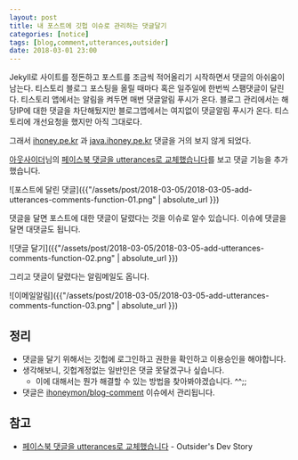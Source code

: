 ```yaml
---
layout: post
title: 내 포스트에 깃헙 이슈로 관리하는 댓글달기
categories: [notice]
tags: [blog,comment,utterances,outsider]
date: 2018-03-01 23:00
---
```


Jekyll로 사이트를 정돈하고 포스트를 조금씩 적어올리기 시작하면서 댓글의 아쉬움이 남는다. 티스토리 블로그 포스팅을 올릴 때마다 혹은 일주일에 한번씩 스팸댓글이 달린다. 티스토리 앱에서는 알림을 켜두면 매번 댓글알림 푸시가 온다. 블로그 관리에서는 해당IP에 대한 댓글을 차단해뒀지만 블로그앱에서는 여지없이 댓글알림 푸시가 온다. 티스토리에 개선요청을 했지만 아직 그대로다.

그래서 [ihoney.pe.kr](http://ihoney.pe.kr) 과 [java.ihoney.pe.kr](http://java.ihoney.pe.kr) 댓글을 거의 보지 않게 되었다.

[아웃사이더](https://blog.outsider.ne.kr)님의 [페이스북 댓글을 utterances로 교체했습니다](https://blog.outsider.ne.kr/1356)를 보고 댓글 기능을 추가했습니다.

![포스트에 달린 댓글]({{"/assets/post/2018-03-05/2018-03-05-add-utterances-comments-function-01.png" | absolute_url }})

댓글을 달면 포스트에 대한 댓글이 달렸다는 것을 이슈로 알수 있습니다. 이슈에 댓글을 달면 대댓글도 됩니다.

![댓글 달기]({{"/assets/post/2018-03-05/2018-03-05-add-utterances-comments-function-02.png" | absolute_url }})

그리고 댓글이 달렸다는 알림메일도 옵니다.

![이메일알림]({{"/assets/post/2018-03-05/2018-03-05-add-utterances-comments-function-03.png" | absolute_url }})

## 정리
* 댓글을 달기 위해서는 깃헙에 로그인하고 권한을 확인하고 이용승인을 해야합니다.
* 생각해보니, 깃헙계정없는 일반인은 댓글 못달겠구나 싶습니다.
  * 이에 대해서는 뭔가 해결할 수 있는 방법을 찾아봐야겠습니다. ^^;;
* 댓글은 [ihoneymon/blog-comment](https://github.com/ihoneymon/blog-comment) 이슈에서 관리됩니다.


## 참고
* [페이스북 댓글을 utterances로 교체했습니다](https://blog.outsider.ne.kr/1356) - Outsider's Dev Story
